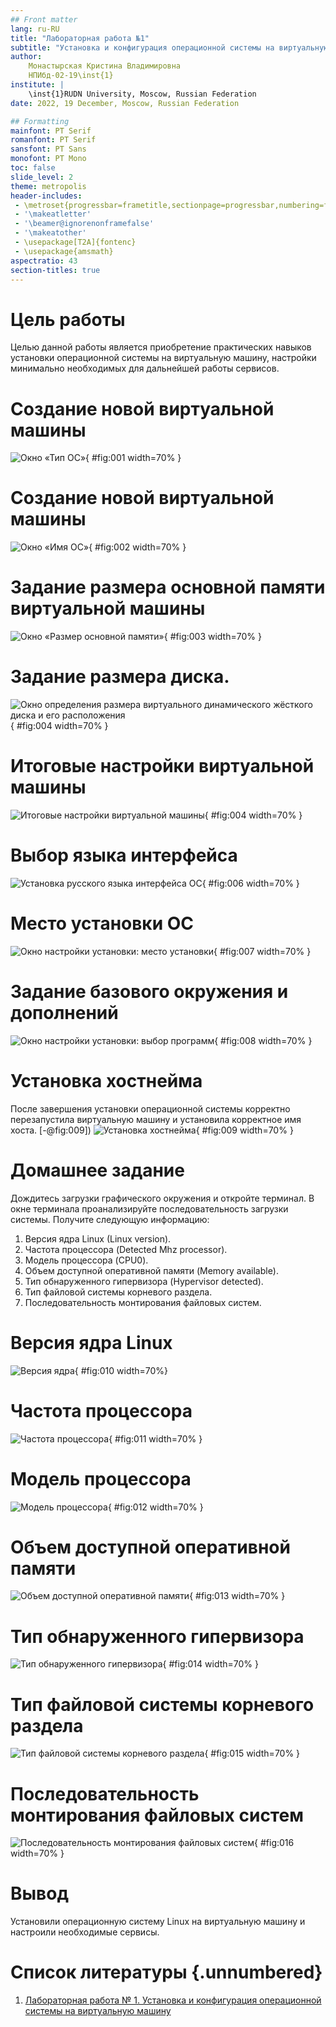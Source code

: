 ```yaml
---
## Front matter
lang: ru-RU
title: "Лабораторная работа №1"
subtitle: "Установка и конфигурация операционной системы на виртуальную машину"
author:
    Монастырская Кристина Владимировна
    НПИбд-02-19\inst{1}
institute: |
	\inst{1}RUDN University, Moscow, Russian Federation
date: 2022, 19 December, Moscow, Russian Federation  

## Formatting
mainfont: PT Serif
romanfont: PT Serif
sansfont: PT Sans
monofont: PT Mono
toc: false
slide_level: 2
theme: metropolis
header-includes: 
 - \metroset{progressbar=frametitle,sectionpage=progressbar,numbering=fraction}
 - '\makeatletter'
 - '\beamer@ignorenonframefalse'
 - '\makeatother'
 - \usepackage[T2A]{fontenc}
 - \usepackage{amsmath}
aspectratio: 43
section-titles: true
---
```


# Цель работы
Целью данной работы является приобретение практических навыков
установки операционной системы на виртуальную машину, настройки минимально необходимых для дальнейшей работы сервисов.

# Создание новой виртуальной машины

![Окно «Тип ОС»](../images/1.jpg){ #fig:001 width=70% }

# Создание новой виртуальной машины

![Окно «Имя ОС»](../images/2.jpg){ #fig:002 width=70% }

# Задание размера основной памяти виртуальной машины

![Окно «Размер основной памяти»](../images/3.jpg){ #fig:003 width=70% }

# Задание размера диска.

![Окно определения размера виртуального динамического жёсткого диска и его расположения](../images/4.jpg){ #fig:004 width=70% }

# Итоговые настройки виртуальной машины

![Итоговые настройки виртуальной машины](../images/5.jpg){ #fig:004 width=70% }

# Выбор языка интерфейса

![Установка русского языка интерфейса ОС](../images/6.jpg){ #fig:006 width=70% }

# Место установки ОС

![Окно настройки установки: место установки](../images/7.jpg){ #fig:007 width=70% }

# Задание базового окружения и дополнений

![Окно настройки установки: выбор программ](../images/8.jpg){ #fig:008 width=70% }

# Установка хостнейма

После завершения установки операционной системы корректно перезапустила виртуальную машину и установила корректное имя хоста. [-@fig:009])
![Установка хостнейма](../images/10.jpg){ #fig:009 width=70% }

# Домашнее задание
Дождитесь загрузки графического окружения и откройте терминал. В окне
терминала проанализируйте последовательность загрузки системы. 
Получите следующую информацию:

1. Версия ядра Linux (Linux version).
2. Частота процессора (Detected Mhz processor).
3. Модель процессора (CPU0).
4. Объем доступной оперативной памяти (Memory available).
5. Тип обнаруженного гипервизора (Hypervisor detected).
6. Тип файловой системы корневого раздела.
7. Последовательность монтирования файловых систем.

# Версия ядра Linux

![Версия ядра](../images/11.jpg){ #fig:010 width=70%}

# Частота процессора

![Частота процессора](../images/12.jpg){ #fig:011 width=70% }

# Модель процессора

![Модель процессора](../images/13.jpg){ #fig:012 width=70% }

# Объем доступной оперативной памяти

![Объем доступной оперативной памяти](../images/14.jpg){ #fig:013 width=70% }

# Тип обнаруженного гипервизора

![Тип обнаруженного гипервизора](../images/15.jpg){ #fig:014 width=70% }

# Тип файловой системы корневого раздела

![Тип файловой системы корневого раздела](../images/16.jpg){ #fig:015 width=70% }

# Последовательность монтирования файловых систем

![Последовательность монтирования файловых систем](../images/17.jpg){ #fig:016 width=70% }

# Вывод
Установили операционную систему Linux на виртуальную машину и настроили необходимые сервисы. 

# Список литературы {.unnumbered}
1. [Лабораторная работа № 1. Установка и конфигурация операционной системы на виртуальную машину](https://esystem.rudn.ru/pluginfile.php/1652016/mod_folder/content/0/001-lab_virtualbox.pdf?forcedownload=1)